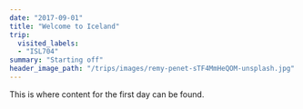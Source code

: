 ```yaml
---
date: "2017-09-01"
title: "Welcome to Iceland"
trip:
  visited_labels:
  - "ISL704"
summary: "Starting off"
header_image_path: "/trips/images/remy-penet-sTF4MmHeQOM-unsplash.jpg"
---
```


This is where content for the first day can be found.

